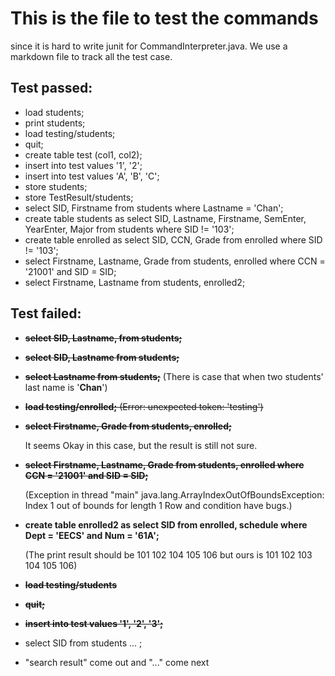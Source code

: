 # This is the file to test the commands 
since it is hard to write junit for CommandInterpreter.java. We use a markdown file to track all the test case.


## Test passed:
  + load students;
  + print students;
  + load testing/students;
  + quit;
  + create table test (col1, col2);
  + insert into test values '1', '2';
  + insert into test values 'A', 'B', 'C';
  + store students;
  + store TestResult/students;
  + select SID, Firstname from students where Lastname = 'Chan';
  + create table students as select SID, Lastname, Firstname, SemEnter, YearEnter, Major from students where SID != '103';
  + create table enrolled as select SID, CCN, Grade from enrolled where SID != '103';
  + select Firstname, Lastname, Grade from students, enrolled where CCN = '21001' and SID = SID;
  + select Firstname, Lastname from students, enrolled2;

## Test failed:
  + ~~**select SID, Lastname, from students;**~~ 

  + ~~**select SID, Lastname from students;**~~

  + ~~**select Lastname from students;**~~ 
     (There is case that when two students' last name is '**Chan**')

  +  ~~**load testing/enrolled;** (Error: unexpected token: 'testing')~~

  + **~~select Firstname, Grade from students, enrolled;~~**

     It seems Okay in this case, but the result is still not sure.
  + **~~select Firstname, Lastname, Grade from students, enrolled where CCN = '21001' and SID = SID;~~**
  
    (Exception in thread "main" java.lang.ArrayIndexOutOfBoundsException: Index 1 out of bounds for length 1
     Row and condition have bugs.)
  + **create table enrolled2 as select SID from enrolled, schedule where Dept = 'EECS' and Num = '61A';**

    (The print result should be 101 102 104 105 106 but ours is 101 102 103 104 105 106)
  + ~~**load testing/students**~~
  + ~~**quit;**~~
  + ~~**insert into test values '1', '2', '3';**~~
  + select SID from students ... ;
  + "search result" come out and "..." come next
